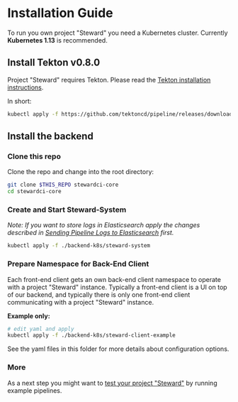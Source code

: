 # Installation Guide

To run you own project "Steward" you need a Kubernetes cluster. Currently **Kubernetes 1.13** is recommended.

## Install Tekton v0.8.0

Project "Steward" requires Tekton. Please read the [Tekton installation instructions][tekton-install].

In short:

```bash
kubectl apply -f https://github.com/tektoncd/pipeline/releases/download/v0.8.0/release.yaml
```

## Install the backend

### Clone this repo

Clone the repo and change into the root directory:

```bash
git clone $THIS_REPO stewardci-core
cd stewardci-core
```

### Create and Start Steward-System

*Note: If you want to store logs in Elasticsearch apply the changes described in [Sending Pipeline Logs to Elasticsearch](../pipeline-logs-elasticsearch/README.md) first.*

```bash
kubectl apply -f ./backend-k8s/steward-system
```

### Prepare Namespace for Back-End Client

Each front-end client gets an own back-end client namespace to operate with a project "Steward" instance. Typically a front-end client is a UI on top of our backend, and typically there is only one front-end client communicating with a project "Steward" instance.

**Example only:**
```bash
# edit yaml and apply
kubectl apply -f ./backend-k8s/steward-client-example
```

See the yaml files in this folder for more details about configuration options.


[tekton-install]: https://github.com/tektoncd/pipeline/blob/master/docs/install.md

### More

As a next step you might want to [test your project "Steward"](../examples/README.md) by running example pipelines.
